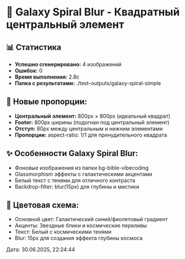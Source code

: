 # 🌌 Galaxy Spiral Blur - Квадратный центральный элемент

## 📊 Статистика
- **Успешно сгенерировано:** 4 изображений
- **Ошибок:** 0
- **Время выполнения:** 2.8с
- **Папка с результатами:** ./test-outputs/galaxy-spiral-simple

## 🔲 Новые пропорции:
- **Центральный элемент:** 800px × 800px (идеальный квадрат)
- **Footer:** 800px ширины (подогнан под центральный элемент)
- **Отступ:** 80px между центральным и нижним элементами
- **Пропорции:** aspect-ratio: 1/1 для принудительного квадрата

## ✨ Особенности Galaxy Spiral Blur:
- Фоновые изображения из папки bg-bible-vibecoding
- Glassmorphism эффекты с галактическими акцентами
- Белый текст с тенями для отличного контраста
- Backdrop-filter: blur(15px) для глубины и мистики

## 🎨 Цветовая схема:
- Основной цвет: Галактический синий/фиолетовый градиент
- Акценты: Звездные блики и космические переливы
- Текст: Белый с космическими тенями
- Blur: 15px для создания эффекта глубины космоса

Дата: 30.06.2025, 22:24:44
